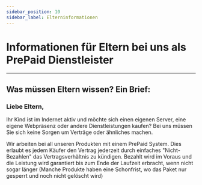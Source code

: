```yaml
---
sidebar_position: 10
sidebar_label: Elterninformationen
---
```


# Informationen für Eltern bei uns  als PrePaid Dienstleister
-----
## Was müssen Eltern wissen? Ein Brief:

### Liebe Eltern,

Ihr Kind ist im Indernet aktiv und möchte sich einen eigenen Server, eine eigene Webpräsenz oder andere Dienstleistungen kaufen? Bei uns müssen Sie sich keine Sorgen um Verträge oder ähnliches machen.

Wir arbeiten bei all unseren Produkten mit einem PrePaid System. Dies erlaubt es jedem Käufer den Vertrag jederzeit durch einfaches "Nicht-Bezahlen" das Vertragsverhältnis zu kündigen. Bezahlt wird im Voraus und die Leistung wird garantiert bis zum Ende der Laufzeit erbracht, wenn nicht sogar länger (Manche Produkte haben eine Schonfrist, wo das Paket nur gesperrt und noch nicht gelöscht wird)

